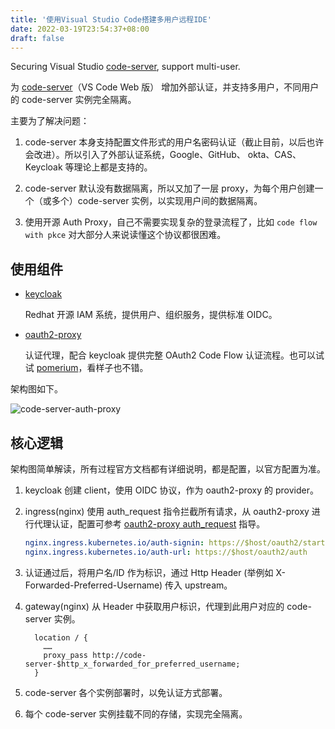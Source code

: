 ```yaml
---
title: '使用Visual Studio Code搭建多用户远程IDE'
date: 2022-03-19T23:54:37+08:00
draft: false
---
```



Securing Visual Studio [code-server][], support multi-user.

为 [code-server][]（VS Code Web 版） 增加外部认证，并支持多用户，不同用户的 code-server 实例完全隔离。

主要为了解决问题：

1. code-server 本身支持配置文件形式的用户名密码认证（截止目前，以后也许会改进）。所以引入了外部认证系统，Google、GitHub、 okta、CAS、Keycloak 等理论上都是支持的。

2. code-server 默认没有数据隔离，所以又加了一层 proxy，为每个用户创建一个（或多个）code-server 实例，以实现用户间的数据隔离。

3. 使用开源 Auth Proxy，自己不需要实现复杂的登录流程了，比如 `code flow with pkce` 对大部分人来说读懂这个协议都很困难。

## 使用组件

- [keycloak][]

  Redhat 开源 IAM 系统，提供用户、组织服务，提供标准 OIDC。

- [oauth2-proxy][]

  认证代理，配合 keycloak 提供完整 OAuth2 Code Flow 认证流程。也可以试试 [pomerium][]，看样子也不错。

架构图如下。

![code-server-auth-proxy](https://www.plantuml.com/plantuml/proxy?cache=no&src=https://raw.githubusercontent.com/l10178/architecture-diagram/main/code-server-auth-proxy/code-server-auth-proxy.puml)

## 核心逻辑

架构图简单解读，所有过程官方文档都有详细说明，都是配置，以官方配置为准。

1. keycloak 创建 client，使用 OIDC 协议，作为 oauth2-proxy 的 provider。
2. ingress(nginx) 使用 auth_request 指令拦截所有请求，从 oauth2-proxy 进行代理认证，配置可参考 [oauth2-proxy auth_request](https://oauth2-proxy.github.io/oauth2-proxy/docs/configuration/overview/#configuring-for-use-with-the-nginx-auth_request-directive) 指导。

   ```yaml
   nginx.ingress.kubernetes.io/auth-signin: https://$host/oauth2/start?rd=$escaped_request_uri
   nginx.ingress.kubernetes.io/auth-url: https://$host/oauth2/auth
   ```

3. 认证通过后，将用户名/ID 作为标识，通过 Http Header (举例如 X-Forwarded-Preferred-Username) 传入 upstream。
4. gateway(nginx) 从 Header 中获取用户标识，代理到此用户对应的 code-server 实例。

   ```nginx
     location / {
       ……
       proxy_pass http://code-server-$http_x_forwarded_for_preferred_username;
     }
   ```

5. code-server 各个实例部署时，以免认证方式部署。
6. 每个 code-server 实例挂载不同的存储，实现完全隔离。

[code-server]: https://github.com/cdr/code-server
[keycloak]: https://github.com/keycloak/keycloak
[oauth2-proxy]: https://github.com/oauth2-proxy/oauth2-proxy
[pomerium]: https://github.com/pomerium/pomerium
